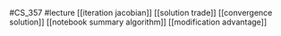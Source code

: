 #CS_357
#lecture
[[iteration jacobian]]
[[solution trade]]
[[convergence solution]]
[[notebook summary algorithm]]
[[modification advantage]]
